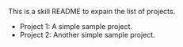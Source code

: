 This is a skill README to expain the list of projects.

* Project 1: A simple sample project.
* Project 2: Another simple sample project.
